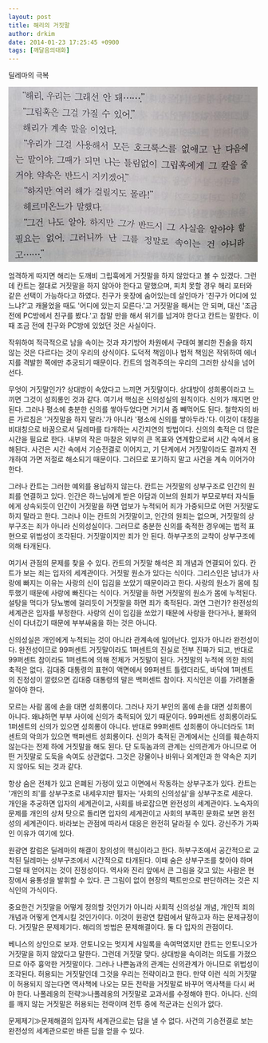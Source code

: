 ```yaml
---
layout: post
title: 해리의 거짓말
author: drkim
date: 2014-01-23 17:25:45 +0900
tags: [깨달음의대화]
---
```

딜레마의 극복

![](/files/attach/images/198/356/434/55.jpg)


  


엄격하게 따지면 해리는 도깨비 그립훅에게 거짓말을 하지 않았다고 볼 수 있겠다. 그런데 칸트는 절대로 거짓말을 하지 않아야 한다고 말했으며, 피치 못할 경우 해리 포터와 같은 선택이 가능하다고 하였다. 친구가 옷장에 숨어있는데 살인마가 '친구가 어디에 있느냐?'고 캐물었을 때도 '어디에 있는지 모른다.'고 거짓말을 해서는 안 되며, 대신 '조금 전에 PC방에서 친구를 봤다.'고 참말 만을 해서 위기를 넘겨야 한다고 칸트는 말한다. 이때 조금 전에 친구와 PC방에 있었던 것은 사실이다.


  


작위하여 적극적으로 남을 속이는 것과 자기방어 차원에서 구태여 불리한 진술을 하지 않는 것은 다르다는 것이 우리의 상식이다. 도덕적 책임이나 법적 책임은 작위하여 에너지를 격발한 쪽에만 추궁되기 때문이다. 칸트의 엄격주의는 우리의 그러한 상식을 넘어선다. 


  


무엇이 거짓말인가? 상대방이 속았다고 느끼면 거짓말이다. 상대방이 성희롱이라고 느끼면 그것이 성희롱인 것과 같다. 여기서 핵심은 신의성실의 원칙이다. 신의가 깨지면 안 된다. 그러나 평소에 충분한 신의를 쌓아두었다면 거기서 좀 빼먹어도 된다. 철학자의 바른 가르침은 '거짓말을 하지 말라.'가 아니라 '평소에 신의를 쌓아두라.'다. 이것이 대칭을 비대칭으로 바꿈으로서 딜레마를 타개하는 시간지연의 방법이다. 신의의 축적은 더 많은 시간을 필요로 한다. 내부의 작은 마찰은 외부의 큰 목표와 연계함으로써 시간 속에서 용해된다. 사건은 시간 속에서 기승전결로 이어지고, 기 단계에서 거짓말이라도 결까지 전개하여 가면 저절로 해소되기 때문이다. 그러므로 포기하지 말고 사건을 계속 이어가야 한다. 


  


그러나 칸트는 그러한 예외를 용납하지 않는다. 칸트는 거짓말의 상부구조로 인간의 원죄를 연결하고 있다. 인간은 하느님에게 받은 아담과 이브의 원죄가 부모로부터 자식들에게 상속되듯이 인간이 거짓말을 하면 업보가 누적되어 죄가 가중되므로 어떤 거짓말도 하지 말라고 한다. 그러나 이는 칸트의 거짓말이고, 인간의 원죄는 없으며, 거짓말의 상부구조는 죄가 아니라 신의성실이다. 그러므로 충분한 신의를 축적한 경우에는 법적 표현으로 위법성이 조각된다. 거짓말이지만 죄가 안 된다. 하부구조의 교착이 상부구조에 의해 타개된다. 


  


여기서 관점의 문제를 찾을 수 있다. 칸트의 거짓말 해석은 죄 개념과 연결되어 있다. 칸트가 보는 죄는 입자의 세계관이다. 거짓말 원소가 있다는 식이다. 그리스인은 남녀가 사랑에 빠지는 이유는 사랑의 신이 입김을 쏘았기 때문이라고 한다. 사랑의 원소가 몸에 침투했기 때문에 사랑에 빠진다는 식이다. 거짓말을 하면 거짓말의 원소가 몸에 누적된다. 설탕을 먹다가 당뇨병에 걸리듯이 거짓말을 하면 죄가 축적된다. 과연 그런가? 완전성의 세계관은 입자를 부정한다. 사랑의 신이 입김을 쏘았기 때문에 사랑을 한다거나, 불화의 신이 다녀갔기 때문에 부부싸움을 하는 것은 아니다. 


  


신의성실은 개인에게 누적되는 것이 아니라 관계속에 일어난다. 입자가 아니라 완전성이다. 완전성이므로 99퍼센트 거짓말이라도 1퍼센트의 진실로 전부 진짜가 되고, 반대로 99퍼센트 참이라도 1퍼센트에 의해 전체가 거짓말이 된다. 거짓말의 누적에 의한 죄의 축적은 없다. 김대중 대통령의 표현이 액면에서 99퍼센트 틀렸더라도, 바닥에 1퍼센트의 진정성이 깔렸으면 김대중 대통령의 말은 백퍼센트 참이다. 지식인은 이를 가려볼줄 알아야 한다. 


  


모르는 사람 몸에 손을 대면 성희롱이다. 그러나 자기 부인의 몸에 손을 대면 성희롱이 아니다. 왜냐하면 부부 사이에 신의가 축적되어 있기 때문이다. 99퍼센트 성희롱이라도 1퍼센트의 신의가 있으면 성희롱이 아니다. 반대로 99퍼센트 성희롱이 아니더라도 1퍼센트의 악의가 있으면 백퍼센트 성희롱이다. 신의가 축적된 관계에서는 신의를 훼손하지 않는다는 전제 하에 거짓말을 해도 된다. 단 도둑놈과의 관계는 신의관계가 아니므로 어떤 거짓말로 도둑을 속여도 상관없다. 그것은 강물이나 바위나 외계인과 한 약속은 지키지 않아도 되는 것과 같다. 


  


항상 숨은 전제가 있고 은폐된 가정이 있고 이면에서 작동하는 상부구조가 있다. 칸트는 '개인의 죄'를 상부구조로 내세우지만 필자는 '사회의 신의성실'을 상부구조로 세운다. 개인을 추궁하면 입자의 세계관이고, 사회를 바로잡으면 완전성의 세계관이다. 노숙자의 문제를 개인의 상처 탓으로 돌리면 입자의 세계관이고 사회의 부족민 문화로 보면 완전성의 세계관이다. 바라보는 관점에 따라서 대응은 완전히 달라질 수 있다. 강신주가 가짜인 이유가 여기에 있다. 


  


원광연 칼럼은 딜레마의 해결이 창의성의 핵심이라고 한다. 하부구조에서 공간적으로 교착된 딜레마는 상부구조에서 시간적으로 타개된다. 이때 숨은 상부구조를 찾아야 하며 그럴 때 얻어지는 것이 진정성이다. 역사와 진리 앞에서 큰 그림을 갖고 있는 사람은 현장에서 융통성을 발휘할 수 있다. 큰 그림이 없이 현장의 팩트만으로 판단하려는 것은 지식인의 가식이다. 


  


중요한건 거짓말을 어떻게 정의할 것인가가 아니라 사회적 신의성실 개념, 개인적 죄의 개념과 어떻게 연계시킬 것인가이다. 이것이 원광연 칼럼에서 말하고자 하는 문제규정이다. 거짓말은 문제제기다. 해리의 방법은 문제해결이다. 둘 다 입자의 관점이다. 


  


베니스의 상인으로 보자. 안토니오는 멋지게 샤일록을 속여먹였지만 칸트는 안토니오가 거짓말을 하지 않았다고 말한다. 그런데 거짓말 맞다. 상대방을 속이려는 의도를 가졌으므로 아주 흉악한 거짓말이다. 그러나 나쁜놈과의 관계는 신의관계가 아니므로 위법성이 조각된다. 허용되는 거짓말인데 그것을 우리는 전략이라고 한다. 만약 이런 식의 거짓말이 허용되지 않는다면 역사책에 나오는 모든 전략을 거짓말로 바꾸어 역사책을 다시 써야 한다. 나폴레옹의 전략≫나폴레옹의 거짓말로 교과서를 수정해야 한다. 아니다. 신의를 깨지 않는 거짓말은 허용되는 전략이며 전투 중에 적군과는 신의가 없다. 


  


문제제기≫문제해결의 입자적 세계관으로는 답을 낼 수 없다. 사건의 기승전결로 보는 완전성의 세계관으로만 바른 답을 얻을 수 있다.